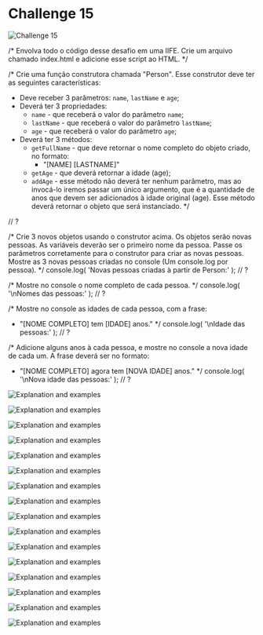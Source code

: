 # Challenge 15

![Challenge 15](https://github.com/Clara-Pacheco/exe-curso-js-ninja/blob/main/images/Curso%20JavaScript%20Ninja%20_%20Udemy%20-%20Google%20Chrome%2013_10_2022%2010_17_03.png)

/*
Envolva todo o código desse desafio em uma IIFE.
Crie um arquivo chamado index.html e adicione esse script ao HTML.
*/



/*
Crie uma função construtora chamada "Person". Esse construtor deve ter
as seguintes características:
- Deve receber 3 parâmetros: `name`, `lastName` e `age`;
- Deverá ter 3 propriedades:
  - `name` - que receberá o valor do parâmetro `name`;
  - `lastName` - que receberá o valor do parâmetro `lastName`;
  - `age` - que receberá o valor do parâmetro `age`;
- Deverá ter 3 métodos:
  - `getFullName` - que deve retornar o nome completo do objeto criado,
  no formato:
    - "[NAME] [LASTNAME]"
  - `getAge` - que deverá retornar a idade (age);
  - `addAge` - esse método não deverá ter nenhum parâmetro, mas ao invocá-lo
  iremos passar um único argumento, que é a quantidade de anos que devem ser
  adicionados à idade original (age). Esse método deverá retornar o objeto
  que será instanciado.
*/


// ?

/*
Crie 3 novos objetos usando o construtor acima. Os objetos serão novas
pessoas. As variáveis deverão ser o primeiro nome da pessoa. Passe os
parâmetros corretamente para o construtor para criar as novas pessoas.
Mostre as 3 novas pessoas criadas no console (Um console.log por pessoa).
*/
console.log( 'Novas pessoas criadas à partir de Person:' );
// ?



/*
Mostre no console o nome completo de cada pessoa.
*/
console.log( '\nNomes das pessoas:' );
// ?



/*
Mostre no console as idades de cada pessoa, com a frase:
- "[NOME COMPLETO] tem [IDADE] anos."
*/
console.log( '\nIdade das pessoas:' );
// ?



/*
Adicione alguns anos à cada pessoa, e mostre no console a nova idade de
cada um. A frase deverá ser no formato:
- "[NOME COMPLETO] agora tem [NOVA IDADE] anos."
*/
console.log( '\nNova idade das pessoas:' );
// ?


![Explanation and examples](https://github.com/Clara-Pacheco/exe-curso-js-ninja/blob/main/SECAO%2015%20-%20AULA%2015/1.png)

![Explanation and examples](https://github.com/Clara-Pacheco/exe-curso-js-ninja/blob/main/SECAO%2015%20-%20AULA%2015/2.png)

![Explanation and examples](https://github.com/Clara-Pacheco/exe-curso-js-ninja/blob/main/SECAO%2015%20-%20AULA%2015/3.png)

![Explanation and examples](https://github.com/Clara-Pacheco/exe-curso-js-ninja/blob/main/SECAO%2015%20-%20AULA%2015/5.png)

![Explanation and examples](https://github.com/Clara-Pacheco/exe-curso-js-ninja/blob/main/SECAO%2015%20-%20AULA%2015/6.png)

![Explanation and examples](https://github.com/Clara-Pacheco/exe-curso-js-ninja/blob/main/SECAO%2015%20-%20AULA%2015/7.png)

![Explanation and examples](https://github.com/Clara-Pacheco/exe-curso-js-ninja/blob/main/SECAO%2015%20-%20AULA%2015/8.png)

![Explanation and examples](https://github.com/Clara-Pacheco/exe-curso-js-ninja/blob/main/SECAO%2015%20-%20AULA%2015/9.png)

![Explanation and examples](https://github.com/Clara-Pacheco/exe-curso-js-ninja/blob/main/SECAO%2015%20-%20AULA%2015/10.png)

![Explanation and examples](https://github.com/Clara-Pacheco/exe-curso-js-ninja/blob/main/SECAO%2015%20-%20AULA%2015/11.png)

![Explanation and examples](https://github.com/Clara-Pacheco/exe-curso-js-ninja/blob/main/SECAO%2015%20-%20AULA%2015/12.png)

![Explanation and examples](https://github.com/Clara-Pacheco/exe-curso-js-ninja/blob/main/SECAO%2015%20-%20AULA%2015/13.png)

![Explanation and examples](https://github.com/Clara-Pacheco/exe-curso-js-ninja/blob/main/SECAO%2015%20-%20AULA%2015/14.png)

![Explanation and examples](https://github.com/Clara-Pacheco/exe-curso-js-ninja/blob/main/SECAO%2015%20-%20AULA%2015/15.png)

![Explanation and examples](https://github.com/Clara-Pacheco/exe-curso-js-ninja/blob/main/SECAO%2015%20-%20AULA%2015/16.png)

![Explanation and examples](https://github.com/Clara-Pacheco/exe-curso-js-ninja/blob/main/SECAO%2015%20-%20AULA%2015/17.png)

